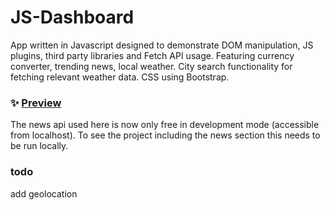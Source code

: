 # JS-Dashboard

App written in Javascript designed to demonstrate DOM manipulation, JS plugins, third party libraries and Fetch API usage. Featuring currency converter, trending news, local weather. City search functionality for fetching relevant weather data.
CSS using Bootstrap.

### ✨ [Preview](https://nataliakiselev.github.io/JS-Dashboard)

The news api used here is now only free in development mode (accessible from localhost). To see the project including the news section this needs to be run locally.

### todo

add geolocation
